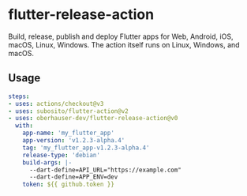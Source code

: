 # flutter-release-action

Build, release, publish and deploy Flutter apps for Web, Android, iOS, macOS, Linux, Windows.
The action itself runs on Linux, Windows, and macOS.

## Usage

```yaml
steps:
- uses: actions/checkout@v3
- uses: subosito/flutter-action@v2
- uses: oberhauser-dev/flutter-release-action@v0
  with:
    app-name: 'my_flutter_app'
    app-version: 'v1.2.3-alpha.4'
    tag: 'my_flutter_app-v1.2.3-alpha.4'
    release-type: 'debian'
    build-args: |-
      --dart-define=API_URL="https://example.com"
      --dart-define=APP_ENV=dev
    token: ${{ github.token }}
```
